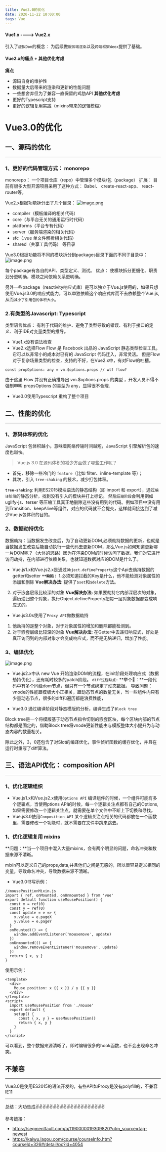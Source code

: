 ```yaml
---
title: Vue3.0的优化
date: 2020-11-22 10:00:00
tags: Vue
---
```


<meta name="referrer" content="no-referrer"/>

#### Vue1.x ----> Vue2.x
引入了`虚拟Dom`的概念： 为后续做`服务端渲染`以及`跨端框架Weex`提供了基础。

#### Vue2.x的痛点 + 其他优化考虑
**痛点**
* 源码自身的维护性
* 数据量大后带来的渲染和更新的性能问题
* 一些想舍弃但为了兼容一直保留的鸡肋API
**其他优化考虑**
* 更好的Typescript支持
* 更好的逻辑复用实践（mixins带来的逻辑模糊）

# Vue3.0的优化

## 一、源码的优化
----
### 1、更好的代码管理方式： monorepo
monorepo： 一个项目仓库（repo）中管理多个模块/包（package）
扩展： 目前有很多大型开源项目采用了这种方式： Babel、 create-react-app、 react-router等。

Vue2.x根据功能拆分出了几个目录：
![image.png](https://s0.lgstatic.com/i/image/M00/2C/DC/Ciqc1F8Cn6mAHaUrAACzRBFsL1g844.png)

* compiler（模板编译的相关代码）
* core（与平台无关的通用运行时代码）
* platforms（平台专有代码）
* server（服务端渲染的相关代码）
* sfc（.vue 单文件解析相关代码）
* shared（共享工具代码） 等目录

Vue3.0根据功能将不同的模块拆分到packages目录下面的不同子目录中：
![image.png](https://s0.lgstatic.com/i/image/M00/2C/DC/Ciqc1F8Cn7KAELkqAAJkxFes1zw593.png)

每个package有各自的API、类型定义、测试。
优点： 使模块拆分更细化、职责划分更明确，模块之间依赖关系更明确。

另外一些package（reactivity响应式库）是可以独立于Vue.js使用的，如果只想使用Vue.js3.0的响应式能力，可以单独依赖这个响应式库而不去依赖整个Vue.js,从而`减小了引用包的体积大小`。

### 2.有类型的Javascript: Typescript

类型语言优点： 有利于代码的维护、避免了类型导致的错误、有利于接口的定义、利于IDE对变量类型的推导。
* Vue1.x没有语法检查
* Vue2.x选择Flow
Flow 是 Facebook 出品的 JavaScript 静态类型检查工具。它可以以非常小的成本对已有的 JavaScript 代码迁入，非常灵活。
但是Flow对于复杂场景类型的检查，支持的不好，在Vue2.x中，有对Flow的吐槽。
```
const propOptions: any = vm.$options.props // wtf flow?
```
由于这里 Flow 并没有正确推导出 vm.$options.props 的类型 ，开发人员不得不强制申明 propsOptions 的类型为 any，显得很不合理.

* Vue3.0使用Typescript 重构了整个项目

## 二、性能的优化
----
### 1、源码体积的优化
JavaScript 包体积越小，意味着网络传输时间越短，JavaScript 引擎解析包的速度也越快。

> Vue.js 3.0 在源码体积的减少方面做了哪些工作呢？

* 首先，移除一些冷门的 `feature`（比如 filter、inline-template 等）；
* 其次，引入 `tree-shaking` 的技术，减少打包体积。

**`tree-shaking`**: 利用ES2015模块语法的静态结构（即 import 和 export），通过`编译阶段`的静态分析，找到没有引入的模块并打上标记。
然后`压缩阶段`会利用例如uglify-js、terser 等压缩工具真正地删除这些没有用到的代码。例如项目中没有用到Transition、keepAlive等组件，对应的代码就不会提交，这样就间接达到了减少Vue.js包体积的目的。
### 2、数据劫持优化
数据劫持：当数据发生改变后，为了自动更新DOM,必须劫持数据的更新，也就是当数据发生改变后能自动执行一些代码去更新DOM，那么Vue.js如何知道更新哪一片DOM呢？（大体的思路）因为在渲染DOM的时候访问了数据，我们对它进行访问劫持，在内部进行依赖关系，也就知道数据对应的DOM是什么了。

* Vue.js1.x和Vue.js2.x是通过`Object.defineProperty`这个Api去劫持数据的getter和setter
**`**缺陷：`**
1.必须知道拦截的Key是什么，他不能检测对象属性的添加和删除
**Vue解决办法:** 提供了`$set`和`$delete`方法。
2. 对于嵌套层级比较深的对象
**Vue解决办法:** 如果要劫持它内部深层次的对象，遍历递归整个对象，执行Object.defineProperty把每一层对象数据都变成响应式的。

* Vue.js3.0s使用了`Proxy API`做数据劫持
1. 他劫持的是整个对象，对于对象属性的增加和删除都能检测到。
2. 对于嵌套层级比较深的对象
**Vue解决办法:** 在Getter中去递归响应式，好处是真正访问到的内部对象才会变成响应式，而不是无脑递归，增加了性能。

### 3、编译优化
![image.png](https://s0.lgstatic.com/i/image/M00/2C/FF/CgqCHl8Cuf2AZw70AAEFU2EMA50521.png)

* Vue.js2.x中从 new Vue 开始渲染DOM的流程，在init阶段处理响应式（数据劫持优化），还有耗时较多的patch阶段。
`diff过程缺点:`
**举个🌰：**一段代码中有多个同级dom节点，但只有一个节点绑定了动态数据。
导致问题：vnode的性能跟模版大小正相关，跟动态节点的数量无关，当一些组件内只有少量动态节点，很多的diff和遍历都是浪费性能，

* Vue3.0 通过编译阶段对静态模版的分析，编译生成了`Block tree`

Block tree是一个将模版基于动态节点指令切割的嵌套区块，每个区块内部的节点结构都是固定的，借助Block tree将vnode更新性能由与模版整体大小提升为与动态内容的数量相关。

除此之外，3，0还包含了对Slot的编译优化，事件侦听函数的缓存优化，并且在运行时重写了diff算法。
## 三、语法API优化： composition API
----
### 1、优化逻辑组织

* Vue.js1.x和Vue.js2.x使用`Options API`
编译组件的时候，一个组件可能有多个逻辑点，当使用ptions API的时候，每一个逻辑关注点都有自己的Options,如果需要修改一个逻辑关注点，就需要在单个文件中不断上下切换和寻找。
* Vue.js3.0使用`Composition API`
某个逻辑关注点相关的代码都放在一个函数里，需要修改一个功能时，就不需要在文件中跳来跳去。

### 1、优化逻辑复用 mixins

**问题：**当一个项目中混入大量mixins，会有两个明显的问题，命名冲突和数据来源不清晰。

mixin可以定义自己的props,data,并且他们之间是无感的，所以很容易定义相同的变量，导致命名冲突，导致数据来源不清晰。

* Vue3.0书写示例：
```
//mousePositionMixin.js
import { ref, onMounted, onUnmounted } from 'vue'
export default function useMousePosition() {
  const x = ref(0)
  const y = ref(0)
  const update = e => {
    x.value = e.pageX
    y.value = e.pageY
  }
  onMounted(() => {
    window.addEventListener('mousemove', update)
  })
  onUnmounted(() => {
    window.removeEventListener('mousemove', update)
  })
  return { x, y }
}
```
使用示例：
```
<template>
  <div>
    Mouse position: x {{ x }} / y {{ y }}
  </div>
</template>
<script>
  import useMousePosition from './mouse'
  export default {
    setup() {
      const { x, y } = useMousePosition()
      return { x, y }
    }
  }
</script>
```
可以看到，整个数据来源清晰了，即时编辑很多的hook函数，也不会出现命名冲突。


## 不兼容
----
Vue3.0是使用ES2015的语法开发的，有些API如Proxy是没有polyfill的，不兼容IE11


----
总结：大功告成✌️✌️✌️✌️✌️✌️✌️✌️✌️✌️✌️✌️✌️✌️✌️✌️✌️✌️✌️✌️

参考链接： 
* https://segmentfault.com/a/1190000019309820?utm_source=tag-newest
* https://kaiwu.lagou.com/course/courseInfo.htm?courseId=326#/detail/pc?id=4054

